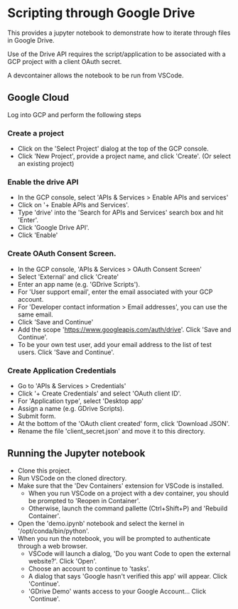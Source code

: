 # Scripting through Google Drive

This provides a jupyter notebook to demonstrate how to iterate through files in Google Drive.

Use of the Drive API requires the script/application to be associated with a GCP project with a client OAuth secret.

A devcontainer allows the notebook to be run from VSCode.

## Google Cloud
Log into GCP and perform the following steps
### Create a project
- Click on the 'Select Project' dialog at the top of the GCP console.
- Click 'New Project', provide a project name, and click 'Create'. (Or select an existing project)
### Enable the drive API
- In the GCP console, select 'APIs & Services > Enable APIs and services'
- Click on '+ Enable APIs and Services'.
- Type 'drive' into the 'Search for APIs and Services' search box and hit 'Enter'.
- Click 'Google Drive API'.
- Click 'Enable'
### Create OAuth Consent Screen.
- In the GCP console, 'APIs & Services > OAuth Consent Screen'
- Select 'External' and click 'Create'
- Enter an app name (e.g. 'GDrive Scripts').
- For 'User support email', enter the email associated with your GCP account.
- For 'Developer contact information > Email addresses', you can use the same email.
- Click 'Save and Continue'
- Add the scope 'https://www.googleapis.com/auth/drive'. Click 'Save and Continue'.
- To be your own test user, add your email address to the list of test users. Click 'Save and Continue'.
### Create Application Credentials
- Go to 'APIs & Services > Credentials'
- Click '+ Create Credentials' and select 'OAuth client ID'.
- For 'Application type', select 'Desktop app'
- Assign a name (e.g. GDrive Scripts).
- Submit form.
- At the bottom of the 'OAuth client created' form, click 'Download JSON'.
- Rename the file 'client_secret.json' and move it to this directory.
## Running the Jupyter notebook
- Clone this project.
- Run VSCode on the cloned directory.
- Make sure that the 'Dev Containers' extension for VSCode is installed.
  - When you run VSCode on a project with a dev container, you should be prompted to 'Reopen in Container'.
  - Otherwise, launch the command pallette (Ctrl+Shift+P) and 'Rebuild Container'.
- Open the 'demo.ipynb' notebook and select the kernel in '/opt/conda/bin/python'.
- When you run the notebook, you will be prompted to authenticate through a web browser.
  - VSCode will launch a dialog, 'Do you want Code to open the external website?'. Click 'Open'.
  - Choose an account to continue to 'tasks'.
  - A dialog that says 'Google hasn't verified this app' will appear. Click 'Continue'.
  - 'GDrive Demo' wants access to your Google Account... Click 'Continue'.

